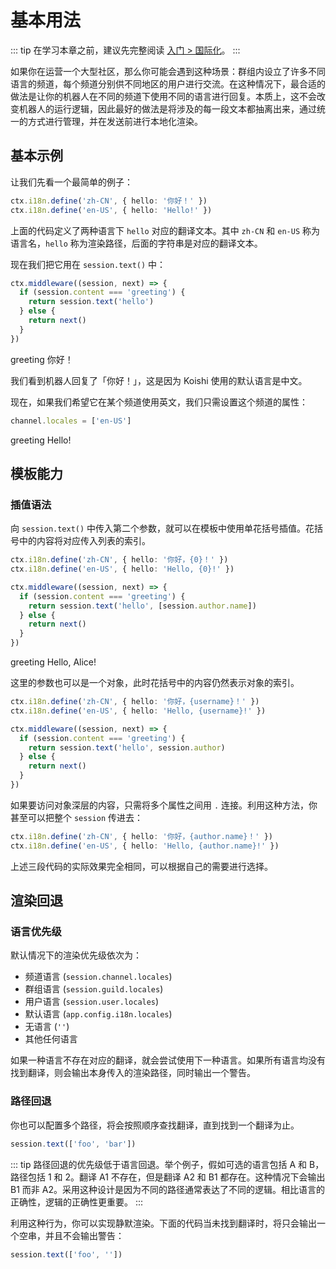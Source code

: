 # 基本用法

::: tip
在学习本章之前，建议先完整阅读 [入门 > 国际化](../../manual/usage/customize.md#国际化)。
:::

如果你在运营一个大型社区，那么你可能会遇到这种场景：群组内设立了许多不同语言的频道，每个频道分别供不同地区的用户进行交流。在这种情况下，最合适的做法是让你的机器人在不同的频道下使用不同的语言进行回复。本质上，这不会改变机器人的运行逻辑，因此最好的做法是将涉及的每一段文本都抽离出来，通过统一的方式进行管理，并在发送前进行本地化渲染。

## 基本示例

让我们先看一个最简单的例子：

```ts
ctx.i18n.define('zh-CN', { hello: '你好！' })
ctx.i18n.define('en-US', { hello: 'Hello!' })
```

上面的代码定义了两种语言下 `hello` 对应的翻译文本。其中 `zh-CN` 和 `en-US` 称为语言名，`hello` 称为渲染路径，后面的字符串是对应的翻译文本。

现在我们把它用在 `session.text()` 中：

```ts
ctx.middleware((session, next) => {
  if (session.content === 'greeting') {
    return session.text('hello')
  } else {
    return next()
  }
})
```

<chat-panel>
<chat-message nickname="Alice">greeting</chat-message>
<chat-message nickname="Koishi">你好！</chat-message>
</chat-panel>

我们看到机器人回复了「你好！」，这是因为 Koishi 使用的默认语言是中文。

现在，如果我们希望它在某个频道使用英文，我们只需设置这个频道的属性：

```ts
channel.locales = ['en-US']
```

<chat-panel>
<chat-message nickname="Alice">greeting</chat-message>
<chat-message nickname="Koishi">Hello!</chat-message>
</chat-panel>

## 模板能力

### 插值语法

向 `session.text()` 中传入第二个参数，就可以在模板中使用单花括号插值。花括号中的内容将对应传入列表的索引。

```ts
ctx.i18n.define('zh-CN', { hello: '你好，{0}！' })
ctx.i18n.define('en-US', { hello: 'Hello, {0}!' })

ctx.middleware((session, next) => {
  if (session.content === 'greeting') {
    return session.text('hello', [session.author.name])
  } else {
    return next()
  }
})
```

<chat-panel>
<chat-message nickname="Alice">greeting</chat-message>
<chat-message nickname="Koishi">Hello, Alice!</chat-message>
</chat-panel>

这里的参数也可以是一个对象，此时花括号中的内容仍然表示对象的索引。

```ts
ctx.i18n.define('zh-CN', { hello: '你好，{username}！' })
ctx.i18n.define('en-US', { hello: 'Hello, {username}!' })

ctx.middleware((session, next) => {
  if (session.content === 'greeting') {
    return session.text('hello', session.author)
  } else {
    return next()
  }
})
```

如果要访问对象深层的内容，只需将多个属性之间用 `.` 连接。利用这种方法，你甚至可以把整个 `session` 传进去：

```ts
ctx.i18n.define('zh-CN', { hello: '你好，{author.name}！' })
ctx.i18n.define('en-US', { hello: 'Hello, {author.name}!' })
```

上述三段代码的实际效果完全相同，可以根据自己的需要进行选择。

## 渲染回退

### 语言优先级

默认情况下的渲染优先级依次为：

- 频道语言 (`session.channel.locales`)
- 群组语言 (`session.guild.locales`)
- 用户语言 (`session.user.locales`)
- 默认语言 (`app.config.i18n.locales`)
- 无语言 (`''`)
- 其他任何语言

如果一种语言不存在对应的翻译，就会尝试使用下一种语言。如果所有语言均没有找到翻译，则会输出本身传入的渲染路径，同时输出一个警告。

### 路径回退

你也可以配置多个路径，将会按照顺序查找翻译，直到找到一个翻译为止。

```ts
session.text(['foo', 'bar'])
```

::: tip
路径回退的优先级低于语言回退。举个例子，假如可选的语言包括 A 和 B，路径包括 1 和 2。翻译 A1 不存在，但是翻译 A2 和 B1 都存在。这种情况下会输出 B1 而非 A2。采用这种设计是因为不同的路径通常表达了不同的逻辑。相比语言的正确性，逻辑的正确性更重要。
:::

利用这种行为，你可以实现静默渲染。下面的代码当未找到翻译时，将只会输出一个空串，并且不会输出警告：

```ts
session.text(['foo', ''])
```
